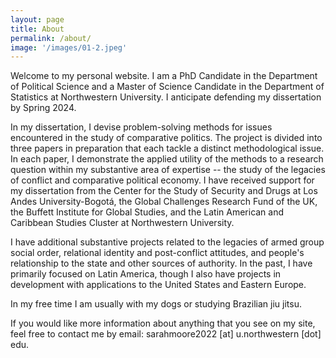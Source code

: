 ```yaml
---
layout: page
title: About
permalink: /about/
image: '/images/01-2.jpeg'
---
```


Welcome to my personal website. I am a PhD Candidate in the Department of Political Science and a Master of Science Candidate in the Department of Statistics at Northwestern University. I anticipate defending my dissertation by Spring 2024.

In my dissertation, I devise problem-solving methods for issues encountered in the study of comparative politics. The project is divided into three papers in preparation that each tackle a distinct methodological issue. In each paper, I demonstrate the applied utility of the methods to a research question within my substantive area of expertise -- the study of the legacies of conflict and comparative political economy. I have received support for my dissertation from the Center for the Study of Security and Drugs at Los Andes University-Bogotá, the Global Challenges Research Fund of the UK, the Buffett Institute for Global Studies, and the Latin American and Caribbean Studies Cluster at Northwestern University.   

I have additional substantive projects related to the legacies of armed group social order, relational identity and post-conflict attitudes, and people's relationship to the state and other sources of authority. In the past, I have primarily focused on Latin America, though I also have projects in development with applications to the United States and Eastern Europe. 

In my free time I am usually with my dogs or studying Brazilian jiu jitsu. 

If you would like more information about anything that you see on my site, feel free to contact me by email: sarahmoore2022 [at] u.northwestern [dot] edu. 